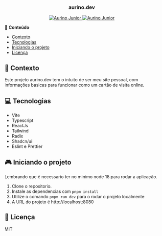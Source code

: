 <div align="center">
  <h3>aurino.dev</h3>
</div>

<p align="center">
  <a href="https://www.instagram.com/aurigod97/">
    <img alt="Aurino Junior" src="https://img.shields.io/badge/-aurigod97-0390fc?style=flat&logo=Instagram&logoColor=white&color=blue" />
  </a>
  <a href="https://www.linkedin.com/in/aurino-junior-7718a4158/">
    <img alt="Aurino Junior" src="https://img.shields.io/badge/-Aurino%20Junior-0390fc?style=flat&logo=Linkedin&logoColor=white&color=blue" />
  </a>
</p>

📍 **Conteúdo**

- [Contexto](#blue_book-contexto)
- [Tecnologias](#computer-tecnologias)
- [Iniciando o projeto](#video_game-iniciando-o-projeto)
- [Licença](#page_with_curl-licença)

## :blue_book: Contexto

Este projeto aurino.dev tem o intuito de ser meu site pessoal, com informações basicas para funcionar como um cartão de visita online.


## :computer: Tecnologias

- Vite
- Typescript
- ReactJs
- Tailwind
- Radix
- Shadcn/ui
- Eslint e Prettier

## :video_game: Iniciando o projeto

Lembrando que é necessario ter no minimo node 18 para rodar a aplicação.

1. Clone o repositorio.
2. Instale as dependencias com `pnpm install`
3. Utilize o comando `pmpm run dev` para o rodar o projeto localmente
4. A URL do projeto é http://localhost:8080

## :page_with_curl: Licença

MIT
